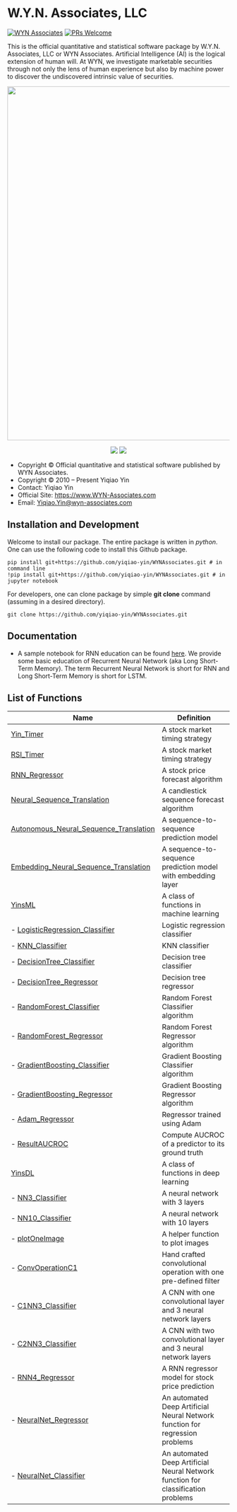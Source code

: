 # W.Y.N. Associates, LLC

[![WYN Associates](https://cdn.rawgit.com/sindresorhus/awesome/d7305f38d29fed78fa85652e3a63e154dd8e8829/media/badge.svg)](https://yinscapital.com/research/)
[![PRs Welcome](https://img.shields.io/badge/PRs-welcome-brightgreen.svg?style=flat-square)](http://makeapullrequest.com)

This is the official quantitative and statistical software package by W.Y.N. Associates, LLC or WYN Associates. Artificial Intelligence (AI) is the logical extension of human will. At WYN, we investigate marketable securities through not only the lens of human experience but also by machine power to discover the undiscovered intrinsic value of securities.

<p align="center">
  <img width="800" src="https://github.com/yiqiao-yin/WYNAssociates/blob/main/figs/maintitle.gif">
</p>
<p align="center">
	<img src="https://img.shields.io/badge/stars-30+-blue.svg"/>
	<img src="https://img.shields.io/badge/license-CC0-blue.svg"/>
</p>

- Copyright © Official quantitative and statistical software published by WYN Associates.
- Copyright © 2010 – Present Yiqiao Yin
- Contact: Yiqiao Yin
- Official Site: https://www.WYN-Associates.com
- Email: Yiqiao.Yin@wyn-associates.com

## Installation and Development
	
Welcome to install our package. The entire package is written in *python*. One can use the following code to install this Github package.

```
pip install git+https://github.com/yiqiao-yin/WYNAssociates.git # in command line
!pip install git+https://github.com/yiqiao-yin/WYNAssociates.git # in jupyter notebook
```

For developers, one can clone package by simple **git clone** command (assuming in a desired directory).

```
git clone https://github.com/yiqiao-yin/WYNAssociates.git
```

## Documentation

- A sample notebook for RNN education can be found [here](https://github.com/yiqiao-yin/WYNAssociates/blob/main/docs/python_MM_LSTM_StockPriceForecast.ipynb). We provide some basic education of Recurrent Neural Network (aka Long Short-Term Memory). The term Recurrent Neural Network is short for RNN and Long Short-Term Memory is short for LSTM.

## List of Functions

| Name  | Definition |
| ------------- | ------------- |
| [Yin_Timer](https://github.com/yiqiao-yin/WYNAssociates/blob/bc23643dca4c1011f71e4f9fa4844db2df7a84a9/AI_solution/modules.py#L27)  | A stock market timing strategy  |
| [RSI_Timer](https://github.com/yiqiao-yin/WYNAssociates/blob/2b5994f77a74038dd10e55182a0cc16e71168a32/AI_solution/modules.py#L296)  | A stock market timing strategy  |
| [RNN_Regressor](https://github.com/yiqiao-yin/WYNAssociates/blob/2b5994f77a74038dd10e55182a0cc16e71168a32/AI_solution/modules.py#L410) | A stock price forecast algorithm |
| [Neural_Sequence_Translation](https://github.com/yiqiao-yin/WYNAssociates/blob/2b5994f77a74038dd10e55182a0cc16e71168a32/AI_solution/modules.py#L696) | A candlestick sequence forecast algorithm |
| [Autonomous_Neural_Sequence_Translation](https://github.com/yiqiao-yin/WYNAssociates/blob/2b5994f77a74038dd10e55182a0cc16e71168a32/AI_solution/modules.py#L960) | A sequence-to-sequence prediction model |
| [Embedding_Neural_Sequence_Translation](https://github.com/yiqiao-yin/WYNAssociates/blob/2b5994f77a74038dd10e55182a0cc16e71168a32/AI_solution/modules.py#L1223) | A sequence-to-sequence prediction model with embedding layer | 
| [YinsML](https://github.com/yiqiao-yin/WYNAssociates/blob/bc23643dca4c1011f71e4f9fa4844db2df7a84a9/AI_solution/modules.py#L1509) | A class of functions in machine learning | 
| - [LogisticRegression_Classifier](https://github.com/yiqiao-yin/WYNAssociates/blob/bc23643dca4c1011f71e4f9fa4844db2df7a84a9/AI_solution/modules.py#L1517) | Logistic regression classifier |
| - [KNN_Classifier](https://github.com/yiqiao-yin/WYNAssociates/blob/bc23643dca4c1011f71e4f9fa4844db2df7a84a9/AI_solution/modules.py#L1574) | KNN classifier |
| - [DecisionTree_Classifier](https://github.com/yiqiao-yin/WYNAssociates/blob/bc23643dca4c1011f71e4f9fa4844db2df7a84a9/AI_solution/modules.py#L1631) | Decision tree classifier |
| - [DecisionTree_Regressor](https://github.com/yiqiao-yin/WYNAssociates/blob/bc23643dca4c1011f71e4f9fa4844db2df7a84a9/AI_solution/modules.py#L1697) | Decision tree regressor |
| - [RandomForest_Classifier](https://github.com/yiqiao-yin/WYNAssociates/blob/bc23643dca4c1011f71e4f9fa4844db2df7a84a9/AI_solution/modules.py#L1750) | Random Forest Classifier algorithm | 
| - [RandomForest_Regressor](https://github.com/yiqiao-yin/WYNAssociates/blob/bc23643dca4c1011f71e4f9fa4844db2df7a84a9/AI_solution/modules.py#L1807) | Random Forest Regressor algorithm |
| - [GradientBoosting_Classifier](https://github.com/yiqiao-yin/WYNAssociates/blob/bc23643dca4c1011f71e4f9fa4844db2df7a84a9/AI_solution/modules.py#L1885) | Gradient Boosting Classifier algorithm |
| - [GradientBoosting_Regressor](https://github.com/yiqiao-yin/WYNAssociates/blob/cabe8cae2b869540bf7ccaf91a1687facc09ecec/AI_solution/modules.py#L1949) | Gradient Boosting Regressor algorithm |
| - [Adam_Regressor](https://github.com/yiqiao-yin/WYNAssociates/blob/bc23643dca4c1011f71e4f9fa4844db2df7a84a9/AI_solution/modules.py#L1947) | Regressor trained using Adam | 
| - [ResultAUCROC](https://github.com/yiqiao-yin/WYNAssociates/blob/bc23643dca4c1011f71e4f9fa4844db2df7a84a9/AI_solution/modules.py#L2076) | Compute AUCROC of a predictor to its ground truth |
| [YinsDL](https://github.com/yiqiao-yin/WYNAssociates/blob/bc23643dca4c1011f71e4f9fa4844db2df7a84a9/AI_solution/modules.py#L2100) | A class of functions in deep learning | 
| - [NN3_Classifier](https://github.com/yiqiao-yin/WYNAssociates/blob/bc23643dca4c1011f71e4f9fa4844db2df7a84a9/AI_solution/modules.py#L2112) | A neural network with 3 layers |
| - [NN10_Classifier](https://github.com/yiqiao-yin/WYNAssociates/blob/bc23643dca4c1011f71e4f9fa4844db2df7a84a9/AI_solution/modules.py#L2248) | A neural network with 10 layers | 
| - [plotOneImage](https://github.com/yiqiao-yin/WYNAssociates/blob/2b5994f77a74038dd10e55182a0cc16e71168a32/AI_solution/modules.py#L2066) | A helper function to plot images | 
| - [ConvOperationC1](https://github.com/yiqiao-yin/WYNAssociates/blob/bc23643dca4c1011f71e4f9fa4844db2df7a84a9/AI_solution/modules.py#L2432) | Hand crafted convolutional operation with one pre-defined filter | 
| - [C1NN3_Classifier](https://github.com/yiqiao-yin/WYNAssociates/blob/bc23643dca4c1011f71e4f9fa4844db2df7a84a9/AI_solution/modules.py#L2524) | A CNN with one convolutional layer and 3 neural network layers | 
| - [C2NN3_Classifier](https://github.com/yiqiao-yin/WYNAssociates/blob/bc23643dca4c1011f71e4f9fa4844db2df7a84a9/AI_solution/modules.py#L2697) | A CNN with two convolutional layer and 3 neural network layers | 
| - [RNN4_Regressor](https://github.com/yiqiao-yin/WYNAssociates/blob/bc23643dca4c1011f71e4f9fa4844db2df7a84a9/AI_solution/modules.py#L2937) | A RNN regressor model for stock price prediction |
| - [NeuralNet_Regressor](https://github.com/yiqiao-yin/WYNAssociates/blob/dafbbb033d080cc62330ad38302f6c066e302a32/AI_solution/modules.py#L3117) | An automated Deep Artificial Neural Network function for regression problems |
| - [NeuralNet_Classifier](https://github.com/yiqiao-yin/WYNAssociates/blob/bc23643dca4c1011f71e4f9fa4844db2df7a84a9/AI_solution/modules.py#L3247) | An automated Deep Artificial Neural Network function for classification problems |
